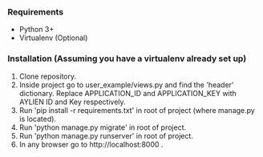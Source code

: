 ### Requirements
* Python 3+
* Virtualenv (Optional)

### Installation (Assuming you have a virtualenv already set up)
1. Clone repository.
2. Inside project go to user_example/views.py and find the 'header' dictionary. Replace APPLICATION_ID and APPLICATION_KEY with AYLIEN ID and Key respectively.
3. Run 'pip install -r requirements.txt' in root of project (where manage.py is located).
4. Run 'python manage.py migrate' in root of project.
5. Run 'python manage.py runserver' in root of project.
6. In any browser go to http://localhost:8000 .
